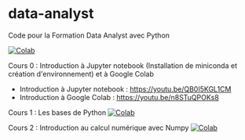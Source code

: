 # data-analyst
Code pour la Formation Data Analyst avec Python

[![Colab](https://colab.research.google.com/assets/colab-badge.svg)](https://colab.research.google.com/github/kevindegila/data-analyst/)

Cours 0 : Introduction à Jupyter notebook (Installation de miniconda et création d'environnement) et à Google Colab 
* Introduction à Jupyter notebook : https://youtu.be/QB0I5KGL1CM
* Introduction à Google Colab : https://youtu.be/n8STuQPOKs8

Cours 1 : Les bases de Python [![Colab](https://colab.research.google.com/assets/colab-badge.svg)](https://colab.research.google.com/github/kevindegila/data-analyst/blob/main/01_Les_Bases_de_Python.ipynb)

Cours 2 : Introduction au calcul numérique avec Numpy [![Colab](https://colab.research.google.com/assets/colab-badge.svg)](https://colab.research.google.com/github.com/kevindegila/data-analyst/blob/main/02_Introduction_au_calcul_numerique_avec_Python.ipynb)
	

